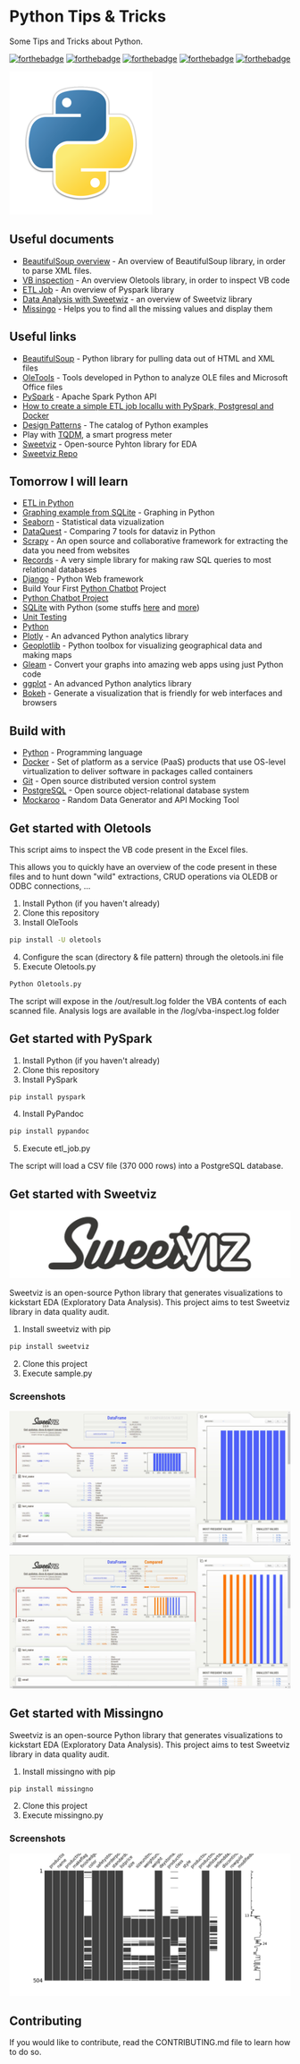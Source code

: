 # Python Tips & Tricks

Some Tips and Tricks about Python.

[![forthebadge](https://forthebadge.com/images/badges/you-didnt-ask-for-this.svg)](http://forthebadge.com) [![forthebadge](https://forthebadge.com/images/badges/made-with-python.svg)](http://forthebadge.com)  [![forthebadge](https://forthebadge.com/images/badges/contains-technical-debt.svg)](http://forthebadge.com)  [![forthebadge](https://forthebadge.com/images/badges/check-it-out.svg)](http://forthebadge.com)  [![forthebadge](https://forthebadge.com/images/badges/built-with-love.svg)](http://forthebadge.com)

![Python](./images/python-logo-256.png)

## Useful documents

* [BeautifulSoup overview](./scripts/XmlParser.py) - An overview of BeautifulSoup library, in order to parse XML files.
* [VB inspection](./scripts/Oletools.py) - An overview Oletools library, in order to inspect VB code
* [ETL Job](./scripts/etl_job.py) - An overview of Pyspark library
* [Data Analysis with Sweetwiz](./scripts/sample.py) - an overview of Sweetviz library
* [Missingo](./scripts/missingno.py) - Helps you to find all the missing values and display them

## Useful links

* [BeautifulSoup](https://www.crummy.com/software/BeautifulSoup/bs4/doc/) - Python library for pulling data out of HTML and XML files
* [OleTools](http://www.decalage.info/python/oletools) - Tools developed in Python to analyze OLE files and Microsoft Office files
* [PySpark](https://pypi.org/project/pyspark/) - Apache Spark Python API
* [How to create a simple ETL job locallu with PySpark, Postgresql and Docker](https://itnext.io/how-to-create-a-simple-etl-job-locally-with-pyspark-postgresql-and-docker-ea53cd43311d?gi=a2a94c46582d)
* [Design Patterns](https://refactoring.guru/design-patterns/python) - The catalog of Python examples
* Play with [TQDM](https://tqdm.github.io/), a smart progress meter
* [Sweetviz](https://pypi.org/project/sweetviz/) - Open-source Pyhton library for EDA
* [Sweetviz Repo](https://github.com/fbdesignpro/sweetviz)

## Tomorrow I will learn

* [ETL in Python](https://towardsdatascience.com/how-to-write-etl-operations-in-python-baffbceeadf4)
* [Graphing example from SQLite](https://pythonprogramming.net/graphing-from-sqlite-database/) - Graphing in Python
* [Seaborn](http://seaborn.pydata.org/) - Statistical data vizualization
* [DataQuest](https://www.dataquest.io/blog/python-data-visualization-libraries/) - Comparing 7 tools for dataviz in Python
* [Scrapy](https://scrapy.org/) - An open source and collaborative framework for extracting the data you need from websites
* [Records](https://github.com/kennethreitz-archive/records) - A very simple library for making raw SQL queries to most relational databases
* [Django](https://www.djangoproject.com/) - Python Web framework
* Build Your First [Python Chatbot](https://dzone.com/articles/python-chatbot-project-build-your-first-python-pro) Project
* [Python Chatbot Project](https://data-flair.training/blogs/python-chatbot-project/)
* [SQLite](https://www.sqlitetutorial.net/sqlite-python/insert/) with Python (some stuffs [here](https://zestedesavoir.com/tutoriels/1294/des-bases-de-donnees-en-python-avec-sqlite3/) and [more](https://docs.python.org/2/library/sqlite3.html))
* [Unit Testing](https://docs.python.org/fr/3/library/unittest.html)
* [Python](https://openclassrooms.com/fr/courses/235344-apprenez-a-programmer-en-python/232721-apprehendez-les-classes)
* [Plotly](https://dash.plotly.com/) - An advanced Python analytics library
* [Geoplotlib](https://github.com/andrea-cuttone/geoplotlib) - Python toolbox for visualizing geographical data and making maps
* [Gleam](https://github.com/dgrtwo/gleam) - Convert your graphs into amazing web apps using just Python code
* [ggplot](https://github.com/tidyverse/ggplot2) - An advanced Python analytics library
* [Bokeh](https://docs.bokeh.org/en/latest/) - Generate a visualization that is friendly for web interfaces and browsers

## Build with

* [Python](https://www.python.org/) - Programming language
* [Docker](https://www.docker.com/) - Set of platform as a service (PaaS) products that use OS-level virtualization to deliver software in packages called containers
* [Git](https://git-scm.com) - Open source distributed version control system
* [PostgreSQL](https://www.postgresql.org) - Open source object-relational database system
* [Mockaroo](https://www.mockaroo.com/) - Random Data Generator and API Mocking Tool

## Get started with Oletools

This script aims to inspect the VB code present in the Excel files.

This allows you to quickly have an overview of the code present in these files and to hunt down "wild" extractions, CRUD operations via OLEDB or ODBC connections, ...

1. Install Python (if you haven't already)
2. Clone this repository
3. Install OleTools

```bat
pip install -U oletools
```

4. Configure the scan (directory & file pattern) through the oletools.ini file
5. Execute Oletools.py

```bat
Python Oletools.py
```

The script will expose in the /out/result.log folder the VBA contents of each scanned file.
Analysis logs are available in the /log/vba-inspect.log folder

## Get started with PySpark

1. Install Python (if you haven't already)
2. Clone this repository
3. Install PySpark

```bat
pip install pyspark
```

4. Install PyPandoc

```bat
pip install pypandoc
```
5. Execute etl_job.py

The script will load a CSV file (370 000 rows) into a PostgreSQL database.

## Get started with Sweetviz

![Sweetviz](./images/sweetviz-logo-128.png)

Sweetviz is an open-source Python library that generates visualizations to kickstart EDA (Exploratory Data Analysis).
This project aims to test Sweetviz library in data quality audit.

1. Install sweetviz with pip

```bat
pip install sweetviz
```

2. Clone this project
3. Execute sample.py

### Screenshots

![Analysis](./images/sweetviz-analyse.png)

![Comparaison](./images/sweetviz-comparaison.png)

## Get started with Missingno

Sweetviz is an open-source Python library that generates visualizations to kickstart EDA (Exploratory Data Analysis).
This project aims to test Sweetviz library in data quality audit.

1. Install missingno with pip

```bat
pip install missingno
```

2. Clone this project
3. Execute missingno.py

### Screenshots

![Heatmap](./images/missingno-adventureworks-product-matrix.png)

## Contributing

If you would like to contribute, read the CONTRIBUTING.md file to learn how to do so.
